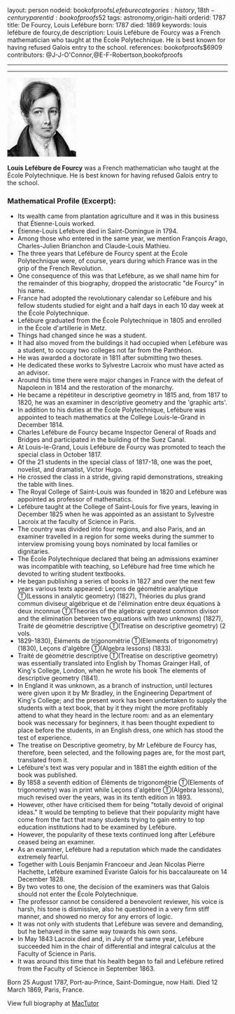 layout: person
nodeid: bookofproofs$Lefebure
categories: history,18th-century
parentid: bookofproofs$52
tags: astronomy,origin-haiti
orderid: 1787
title: De Fourcy, Louis Lefébure
born: 1787
died: 1869
keywords: louis lefébure de fourcy,de
description: Louis Lefébure de Fourcy was a French mathematician who taught at the École Polytechnique. He is best known for having refused Galois entry to the school.
references: bookofproofs$6909
contributors: @J-J-O'Connor,@E-F-Robertson,bookofproofs

---



---

![Lefebure.jpg](https://github.com/bookofproofs/bookofproofs.github.io/blob/main/_sources/_assets/images/portraits/Lefebure.jpg?raw=true)

**Louis Lefébure de Fourcy** was a French mathematician who taught at the École Polytechnique. He is best known for having refused Galois entry to the school.

### Mathematical Profile (Excerpt):
* Its wealth came from plantation agriculture and it was in this business that Étienne-Louis worked.
* Étienne-Louis Lefebvre died in Saint-Domingue in 1794.
* Among those who entered in the same year, we mention François Arago, Charles-Julien Brianchon and Claude-Louis Mathieu.
* The three years that Lefébure de Fourcy spent at the École Polytechnique were, of course, years during which France was in the grip of the French Revolution.
* One consequence of this was that Lefébure, as we shall name him for the remainder of this biography, dropped the aristocratic "de Fourcy" in his name.
* France had adopted the revolutionary calendar so Lefébure and his fellow students studied for eight and a half days in each 10 day week at the École Polytechnique.
* Lefébure graduated from the École Polytechnique in 1805 and enrolled in the École d'artillerie in Metz.
* Things had changed since he was a student.
* It had also moved from the buildings it had occupied when Lefébure was a student, to occupy two colleges not far from the Panthéon.
* He was awarded a doctorate in 1811 after submitting two theses.
* He dedicated these works to Sylvestre Lacroix who must have acted as an advisor.
* Around this time there were major changes in France with the defeat of Napoleon in 1814 and the restoration of the monarchy.
* He became a répétiteur in descriptive geometry in 1815 and, from 1817 to 1820, he was an examiner in descriptive geometry and the 'graphic arts'.
* In addition to his duties at the École Polytechnique, Lefébure was appointed to teach mathematics at the College Louis-le-Grand in December 1814.
* Charles Lefébure de Fourcy became Inspector General of Roads and Bridges and participated in the building of the Suez Canal.
* At Louis-le-Grand, Louis Lefébure de Fourcy was promoted to teach the special class in October 1817.
* Of the 21 students in the special class of 1817-18, one was the poet, novelist, and dramatist, Victor Hugo.
* He crossed the class in a stride, giving rapid demonstrations, streaking the table with lines.
* The Royal College of Saint-Louis was founded in 1820 and Lefébure was appointed as professor of mathematics.
* Lefébure taught at the College of Saint-Louis for five years, leaving in December 1825 when he was appointed as an assistant to Sylvestre Lacroix at the faculty of Science in Paris.
* The country was divided into four regions, and also Paris, and an examiner travelled in a region for some weeks during the summer to interview promising young boys nominated by local families or dignitaries.
* The École Polytechnique declared that being an admissions examiner was incompatible with teaching, so Lefébure had free time which he devoted to writing student textbooks.
* He began publishing a series of books in 1827 and over the next few years various texts appeared: Leçons de géométrie analytique Ⓣ(Lessons in analytic geometry) (1827), Théories du plus grand commun diviseur algébrique et de l'élimination entre deux équations à deux inconnue Ⓣ(Theories of the algebraic greatest common divisor  and the elimination between two equations with two unknowns) (1827), Traité de géométrie descriptive Ⓣ(Treatise on descriptive geometry) (2 vols.
* 1829-1830), Éléments de trigonométrie  Ⓣ(Elements of trigonometry) (1830), Leçons d'algèbre Ⓣ(Algebra lessons) (1833).
* Traité de géométrie descriptive Ⓣ(Treatise on descriptive geometry) was essentially translated into English by Thomas Grainger Hall, of King's College, London, when he wrote his book The elements of descriptive geometry (1841).
* In England it was unknown, as a branch of instruction, until lectures were given upon it by Mr Bradley, in the Engineering Department of King's College; and the present work has been undertaken to supply the students with a text book, that by it they might the more profitably attend to what they heard in the lecture room: and as an elementary book was necessary for beginners, it has been thought expedient to place before the students, in an English dress, one which has stood the test of experience.
* The treatise on Descriptive geometry, by Mr Lefébure de Fourcy has, therefore, been selected, and the following pages are, for the most part, translated from it.
* Lefébure's text was very popular and in 1881 the eighth edition of the book was published.
* By 1858 a seventh edition of Éléments de trigonométrie Ⓣ(Elements of trigonometry) was in print while Leçons d'algèbre Ⓣ(Algebra lessons), much revised over the years, was in its tenth edition in 1893.
* However, other have criticised them for being "totally devoid of original ideas." It would be tempting to believe that their popularity might have come from the fact that many students trying to gain entry to top education institutions had to be examined by Lefébure.
* However, the popularity of these texts continued long after Lefébure ceased being an examiner.
* As an examiner, Lefébure had a reputation which made the candidates extremely fearful.
* Together with Louis Benjamin Francoeur and Jean Nicolas Pierre Hachette, Lefébure examined Évariste Galois for his baccalaureate on 14 December 1828.
* By two votes to one, the decision of the examiners was that Galois should not enter the École Polytechnique.
* The professor cannot be considered a benevolent reviewer, his voice is harsh, his tone is dismissive, also he questioned in a very firm stiff manner, and showed no mercy for any errors of logic.
* It was not only with students that Lefébure was severe and demanding, but he behaved in the same way towards his own sons.
* In May 1843 Lacroix died and, in July of the same year, Lefébure succeeded him in the chair of differential and integral calculus at the Faculty of Science in Paris.
* It was around this time that his health began to fail and Lefébure retired from the Faculty of Science in September 1863.

Born 25 August 1787, Port-au-Prince, Saint-Domingue, now Haiti. Died 12 March 1869, Paris, France.

View full biography at [MacTutor](https://mathshistory.st-andrews.ac.uk/Biographies/Lefebure/)
